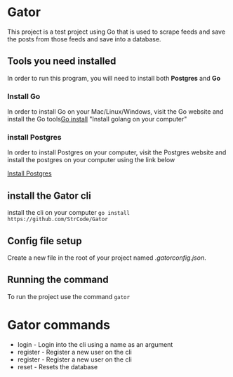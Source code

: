 # Gator
This project is a test project using Go that is used to scrape feeds and save the posts from those feeds and save into a database.

## Tools you need installed
In order to run this program, you will need to install both **Postgres** and **Go** 

### Install Go
In order to install Go on your Mac/Linux/Windows, visit the Go website and install the Go tools[Go install](https://go.dev/doc/install) "Install golang on your computer"

### install Postgres
In order to install Postgres on your computer, visit the Postgres website and install the postgres on your computer using the link below

[Install Postgres](https://www.postgresql.org/download/)


## install the Gator cli
install the cli on your computer
`go install https://github.com/StrCode/Gator`

## Config file setup
Create a new file in the root of your project named *.gatorconfig.json*. 

## Running the command
To run the project use the command
`gator`

# Gator commands
- login - Login into the cli using a name as an argument
- register - Register a new user on the cli
- register - Register a new user on the cli
- reset - Resets the database 


